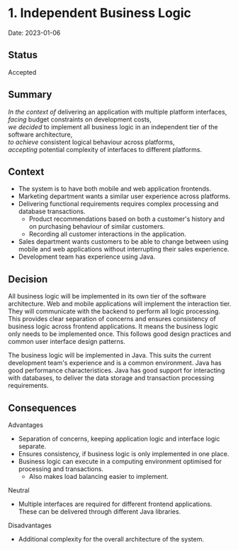 # 1. Independent Business Logic

Date: 2023-01-06

## Status

Accepted

## Summary

*In the context of* delivering an application with multiple platform interfaces,  
*facing* budget constraints on development costs,  
*we decided* to implement all business logic in an independent tier of the software architecture,  
*to achieve* consistent logical behaviour across platforms,  
*accepting* potential complexity of interfaces to different platforms.

## Context

- The system is to have both mobile and web application frontends.
- Marketing department wants a similar user experience across platforms.
- Delivering functional requirements requires complex processing and database transactions.
  - Product recommendations based on both a customer's history and on purchasing behaviour of similar customers.
  - Recording all customer interactions in the application.
- Sales department wants customers to be able to change between using mobile and web applications without interrupting their sales experience.
- Development team has experience using Java.

## Decision

All business logic will be implemented in its own tier of the software architecture.
Web and mobile applications will implement the interaction tier.
They will communicate with the backend to perform all logic processing.
This provides clear separation of concerns and ensures consistency of business logic across frontend applications.
It means the business logic only needs to be implemented once.
This follows good design practices and common user interface design patterns.

The business logic will be implemented in Java.
This suits the current development team's experience and is a common environment.
Java has good performance characteristices.
Java has good support for interacting with databases, to deliver the data storage and transaction processing requirements.

## Consequences

Advantages

- Separation of concerns, keeping application logic and interface logic separate.
- Ensures consistency, if business logic is only implemented in one place.
- Business logic can execute in a computing environment optimised for processing and transactions.
  - Also makes load balancing easier to implement.

Neutral

- Multiple interfaces are required for different frontend applications.
  These can be delivered through different Java libraries.

Disadvantages

- Additional complexity for the overall architecture of the system.
